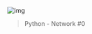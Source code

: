 ![img](https://assets.imaginablefutures.com/media/images/ALX_Logo.max-200x150.png)

> Python - Network #0
